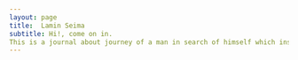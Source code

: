 ```yaml
---
layout: page
title:  Lamin Seima
subtitle: Hi!, come on in.
This is a journal about journey of a man in search of himself which inscribes by Ryo Firmananda
---
```

